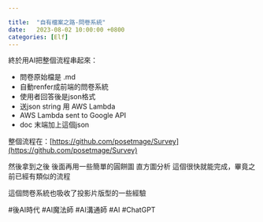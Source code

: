 ```yaml
---

title:  "自有檔案之路-問卷系統"
date:   2023-08-02 10:00:00 +0800
categories: [Elf]
---
```


終於用AI把整個流程串起來：

* 問卷原始檔是 .md
* 自動renfer成前端的問卷系統
* 使用者回答後是json格式
* 送json string 用 AWS Lambda
* AWS Lambda sent to Google API
* doc 末端加上這個json

整個流程在：[https://github.com/posetmage/Survey](https://github.com/posetmage/Survey)

然後拿到之後 後面再用一些簡單的圓餅圖 直方圖分析 這個很快就能完成，畢竟之前已經有類似的流程

這個問卷系統也吸收了投影片版型的一些經驗

#後AI時代 #AI魔法師 #AI溝通師 #AI #ChatGPT
